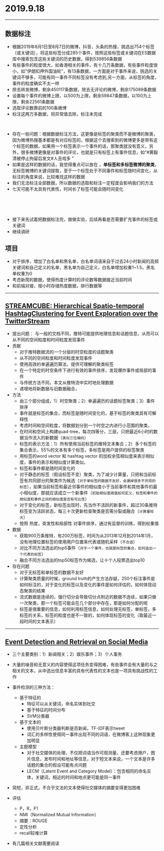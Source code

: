 ﻿# 2019.9.18


---
## 数据标注
* 根据2019年8月1日至8月7日的微博，抖音，头条的热搜，挑选出754个标签（或关键词），将这些标签分成285个事件，按照这些标签或关键词在ES数据库中搜索包含这些关键词的历史数据，得到539856条数据
* 有些事件的粒度很大，如香港相关的事件，有十几万条数据，有些事件粒度很小，如“伊朗扣押外国油轮”，有13条数据，一方面是对于事件来说，挑选的关键词不够多，可能有同一事件不同标签没有考虑到,另一方面，从标签的角度，事件的粒度确实不太一样
* 除去转发微博，剩余450117条数据，除去无评论的微博，剩余175089条数据
* 设置每个事件的微博上限，以500为上限，剩余59847条数据，以100为上限，剩余22561条数据
* 选取评论数靠前的100条微博
* 标注这两万多数据，将异常值去除，标注未完成
<br>

* 存在一些问题：根据数据标注方法，这更像是标签的聚类而不是微博的聚类，因为微博热搜基本都是有对应标签的，根据这个去搜索到的微博更多是带有这个标签的数据，如果用一个标签表示一个事件的话，那聚类就没有意义，另外，很多微博更像是对事件的评论，也就是只有标签上有事件信息，如“#黄毅清被停止拘留后发文#人丑戏多 ”
* 如果是这样的数据的话，我觉得重点可以放在 ，**单标签和多标签微博的聚类**，无标签微博的关键词提取，至于一个标签处于不同事件和标签随时间变化，从标注的角度来说，比较难找这样的数据
* 我们无法标注全部数据，所以数据的选取和标注一定程度会影响我们的方法
* 七天可能不太具有代表性，时间长了标签可能会随时间变化
<br>
<br>
<br>

* 接下来先试着把数据标注完，做做实验，后续再看是否需要扩充事件的标签或关键词
* 继续调研

## 项目
* 对于排序，增加了白名单和黑名单，白名单词语来自于过去24小时新闻的高频关键词和自己定义的名单，黑名单为自己定义，白名单增加权重1~1.5，黑名单权重为0
* 考虑新爬的数据，使得热度计算时的评论数等数据接近当前时间
* 和前端对接，按小时存储热度数据，排行数据等



---
## [STREAMCUBE: Hierarchical Spatio-temporal HashtagClustering for Event Exploration over the TwitterStream](https://kopernio.com/viewer?doi=10.1109/ICDE.2015.7113425&route=6)

* 提出问题：
    与一般的文档不同，推特可能提供地理信息和话题信息，从而可以从不同的空间粒度和时间粒度发现事件
* 贡献
    * 对于推特数据流的一个分层的时空粒度的话题聚类
    * 从不同的空间粒度和时间粒度发现事件
    * 使用高效的单遍遍历算法，提供可理解的聚类标签
    * 在一个特定的时空条件下进行有效的事件排序，发现爆炸事件或局部的事件
    * 与传统方法不同，本文从推特流中实时地处理数据
    * 递增地将新数据与旧数据融合，
* 方法
    * 由三个部分组成，1）时空聚类；2）单遍遍历的话题标签聚类；3）事件排序
    * 事件就是标签的集合，而标签是随时间变化的，基于标签的聚类具有可解释性
    * 考虑时间和空间粒度，将数据划分到一个时空之内进行小范围的聚类，
    * 在时间和空间上构建quad-tree，每次四等分，三层，只把最近6小时的数据当作流入的新数据（`类似三位编码`）
    * 标签的表示方法：1）所有使用当前标签的推特文本集合；2）多个标签的集合表示，55%的文本有多个标签，多标签是用户提供的标签聚类
    * 用标签的word vector 和 hashtag vector 的加权余弦相似度来表示相似度，事件的表示和相似度计算类似。
    * 标签和事件都是随时间变化的
    * 对于静态的标签（假设标签不变）聚类，为了减少计算量，只把和当前标签有共同部分的聚类作为候选（`对于单标签的数据不友好，会漏掉很多不共现的标签`），如果当前标签和最近邻事件的相似度小于当前事件和其他事件的最小相似度，那就应该成立一个新事件（`初始相似度阈值如何定义，标签和事件的相似度和事件之间的相似度是否有可比性`）
    * 对于变化的标签，新标签出现时，先当作不活跃的新事件，超过30条推特标签变为活跃状态，每三十次更新检查聚类是否需分裂或融合（`计算量较大`）
    * 按照 热度，突发性和局部性 对事件排序，通过有监督的训练，得到权重值
* 数据
    * 获取900万条推特，有200万标签，时间为从2013年12月到2014年1月，没有地理位置标签的使用用户位置来代表或随机采样（`不合适`）
    * 对比不同方法选出的top5事件（`对于一个事件，也就是标签的集合，如何选出一个代表的标签`）
    * 融合不同方法选出的top50标签作为候选，让十个人投票选出top10
* 存在问题
    * 对于无标签和单标签的数据不友好
    * 计算聚类质量的时候，ground truth的产生方法存疑，250个标注事件是如何标注的，对于变化的标签以及变化的事件是如何评估的，如何体现动态聚类的结果
    * 流式数据是连续的，强行切分会导致切分点附近的数据不连续，如果只做一次聚类，那一个标签可能会在几个部分中存在，那是如何分配的呢
    * 标签是很重要的信息，如何利用标签信息，如何处理无标签，单标签，多标签的关系，标签的粒度也是不一致的，如何体现标签的变化（取最近一段时间的文本表示）

---
## [Event Detection and Retrieval on Social Media](https://arxiv.org/pdf/1807.03675.pdf)
* 三个主要类别：1）新闻相关；2）娱乐事件；3）个人事务
* 大量的噪音和无意义的内容使得这项任务变得困难，有些事件会有大量的与之相关的文本，从中选出信息丰富的具有代表性的文本也是一项具有挑战性的工作
* 事件检测的三种方法：
    * 基于特征的
        * 特征可以从关键词，命名实体到社交
        * 基于特征的时间分布
        * SVM分类器
    * 基于文本的
        * 使用贝叶斯分类器判断是否新闻，TF-IDF表示tweet
        * 词汇的多样性使得同一事件出现不同的词语，在微博客上这种现象更加明显
    * 主题模型
        * 对于社交媒体的处理，不仅把词语当作可观测量，还要考虑用户，图片信息，发布时间和地址等信息，对于短文本来说，一个文本是许多话题的集合的假设可能有点问题
        * LECM（Latent Event and Category Model）：包含相同的命名实体，关键词，相近的时间和地点更可能是同一事件
* 简短，非正式，不合乎文法的文本使得社交媒体的摘要变得更加困难
* 评估
    * P，R，F1
    * NMI（Normalized Mutual Information）
    * 摘要：ROUGE
    * 定性分析
    * recall较难计算

* 有几篇相关文献需要阅读
    

    



